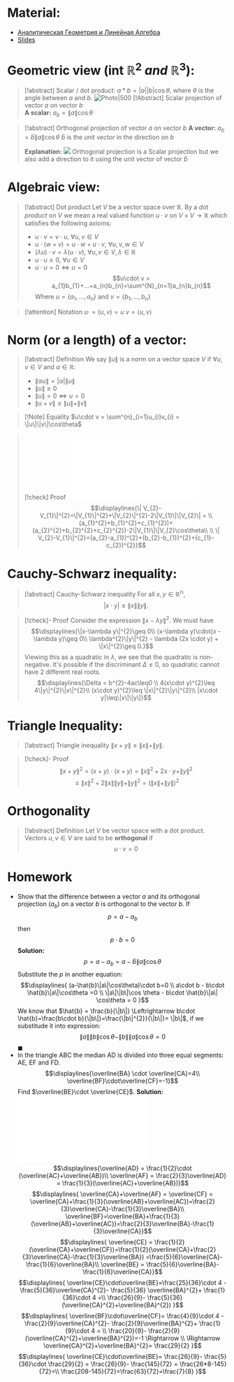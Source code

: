 # Material: 
- [Аналитическая Геометрия и Линейная Алгебра](Analiticheskaya_geometria_i_lineynaya_algebra_2020_Umnov.pdf)
- [Slides](2024_AGLA1_Lecture_1.pdf)
# Geometric view (int $\mathbb{R}^{2} \  and \ \mathbb{R}^{3}$):
>[!abstract] Scalar / dot product: 
>$a*b = |a||b|\cos\theta$, where $\theta$ is the angle between $a$ and $b$.
  ![Photo|500](Pasted%20image%2020240903223757.png)
>[!Abstract] Scalar projection of vector $a$ on vector $b$  
>**A scalar:** $a_{b}=\|a\|\cos \theta$ 

>[!abstract] Orthogonal projection of vector $a$ on vector $b$ 
> **A vector:** $a_{b}= \hat{b}\|a\|\cos\theta$ 
  $\hat{b}$ is the *unit vector* in the direction on $b$
  >
  >**Explanation:**
  ![](Introduction.%20Vector%20Spaces.%20Linear%20Independence.%20Basis..md#^cdc541)
  > Orthogonal projection is a Scalar projection but we also add a direction to it using the unit vector of vector $\hat{b}$ 
# Algebraic view:
>[!abstract] Dot product
>Let $V$ be a vector space over $\mathbb{R}$.
>By a *dot product* on $V$ we mean a real valued function $u \cdot v$ on $V \times V \rightarrow \mathbb{R}$ which satisfies the following axioms:
>- $u\cdot v = v \cdot u,\ \forall u, v \in V$
>- $u\cdot (w + v) = u\cdot w + u\cdot v,\ \forall u,v,w\in V$
>- $(\lambda u) \cdot v = \lambda(u\cdot v),\ \forall u,v\in V, \lambda\in\mathbb{R}$
>- $u\cdot u \geq 0,\ \forall u \in V$
>- $u\cdot u = 0 \Leftrightarrow u=0$
>$$u\cdot v = a_{1}b_{1}+...+a_{n}b_{n}=\sum^{N}_{n=1}a_{n}b_{n}$$
>Where $u =\{a_{1},...,a_{n}\}$ and $v=\{b_{1},...,b_{n}\}$

> [!attention] Notation
> $u\cdot = (u,v) = u\ v = \langle u,v \rangle$
# Norm (or a length) of a vector:
> [!abstract] Definition
> We say $\| u \|$ is a norm on a vector space $V$ if $\forall u, v \in V$ and $\alpha\in\mathbb{R}:$
> - $\| \alpha u \| = |\alpha| \|u\|$
> - $\|u\| \geq 0$
> - $\| u \| = 0 \Leftrightarrow u = 0$
> - $\| u+v \| \leq\|u\| + \| v\|$

>[!Note] Equality
>$u\cdot v = \sum^{n}_{i=1}u_{i}v_{i} = \|u\|\|v\|\cos\theta$

>[!check] Proof
>![Drawing 2024-09-14 11.42.14.excalidraw](Drawing%202024-09-14%2011.42.14.excalidraw.md)
>$$\displaylines{\| V_{2}-V_{1}\|^{2}=\|V_{1}\|^{2}+\|V_{2}\|^{2}-2\|V_{1}\|\|V_{2}\| = \\(a_{1}^{2}+b_{1}^{2}+c_{1}^{2})+(a_{2}^{2}+b_{2}^{2}+c_{2}^{2})-2\|V_{1}\|\|V_{2}\cos\theta\\ \\
>\| V_{2}-V_{1}\|^{2}=(a_{2}-a_{1})^{2}+(b_{2}-b_{1})^{2}+(c_{1}-c_{2})^{2}}$$
# Cauchy-Schwarz inequality:
> [!abstract] Cauchy-Schwarz inequality
> For all $x,y \in \mathbb{R^{n}},$$$|x\cdot y| \leq \|x\|\|y\|.$$

> [!check]- Proof
> Consider the expression $\| x- \lambda y \|^{2}.$ We must have $$\displaylines{\|x-\lambda y\|^{2}\geq 0\\
> (x-\lambda y)\cdot(x - \lambda y)\geq 0\\ 
> \lambda^{2}\|y\|^{2} - \lambda (2x \cdot y) + \|x\|^{2}\geq 0.}$$
> Viewing this as a quadratic in $\lambda$, we see that the quadratic is non-negative. It's possible if the discriminant $\Delta\leq0$, so quadratic cannot have 2 different real roots. $$\displaylines{\Delta = b^{2}-4ac\leq0 \\
> 4(x\cdot y)^{2}\leq 4\|y\|^{2}\|x\|^{2}\\
> (x\cdot y)^{2}\leq \|x\|^{2}\|y\|^{2}\\
> |x\cdot y|\leq\|x\|\|y\|}$$
# Triangle Inequality:
> [!abstract] Triangle inequality
> $\|x+y\|\leq\|x\|+\|y\|.$

>[!check]- Proof
>$$\|x+y\|^{2}= (x+y)\cdot(x+y)=\|x\|^{2}+2x\cdot y + \|y\|^{2}$$ $$\leq \|x\|^{2}+2\|x\|\|y\| + \|y\|^{2} = (\|x\|+\|y\|)^{2}$$ 

# Orthogonality
> [!abstract] Definition
> Let $V$ be vector space with a dot product.
> Vectors $u,v\in V$ are said to be **orthogonal** if $$u\cdot v =0$$
# Homework
- Show that the difference between a vector $a$ and its orthogonal projection ($a_{b}$) on a vector $b$ is orthogonal to the vector $b$.
  If $$p=a-a_{b}$$then $$p\cdot b=0$$
  **Solution:**
  $$p = a - a_{b} = a - \hat{b}\|a\|\cos\theta$$
  Substitute the $p$ in another equation: $$\displaylines{
  (a-\hat{b}\|a\|\cos\theta)\cdot b=0 \\
  a\cdot b - b\cdot \hat{b}\|a\|\cos\theta =0 \\
  \|a\|\|b\|\cos \theta - b\cdot \hat{b}\|a\| \cos\theta = 0
  }$$We know that $\hat{b} = \frac{b}{\|b\|} \Leftrightarrow b\cdot \hat{b}=\frac{b\cdot b}{\|b\|}=\frac{\|b\|^{2}}{\|b\|}= \|b\|$, if we substitude it into expression: $$\|a\|\|b\|\cos \theta-\|b\|\|a\|\cos\theta=0$$$\blacksquare$  
- In the triangle ABC the median AD is divided into three equal segments: AE, EF and FD. $$\displaylines{\overline{BA} \cdot \overline{CA}=4\\
   \overline{BF}\cdot\overline{CF}=-1}$$
   Find $\overline{BE}\cdot \overline{CE}$. 
   **Solution:**
	   ![Drawing 2024-09-09 23.41.39.excalidraw](Drawing%202024-09-09%2023.41.39.excalidraw.md)
$$\displaylines{\overline{AD} = \frac{1}{2}\cdot (\overline{AC}+\overline{AB})\\
\overline{AF} = \frac{2}{3}\overline{AD} = \frac{1}{3}(\overline{AC}+\overline{AB})}$$
$$\displaylines{
\overline{CA}+\overline{AF} = \overline{CF} = \overline{CA}+\frac{1}{3}(\overline{AB}+\overline{AC})=\frac{2}{3}\overline{CA}-\frac{1}{3}\overline{BA}\\
\overline{BF}=\overline{BA}+\frac{1}{3}(\overline{AB}+\overline{AC})=\frac{2}{3}\overline{BA}-\frac{1}{3}\overline{CA}}$$
$$\displaylines{
\overline{CE} = \frac{1}{2}(\overline{CA}+\overline{CF})=\frac{1}{2}(\overline{CA}+\frac{2}{3}\overline{CA}-\frac{1}{3}\overline{BA})
=\frac{5}{6}\overline{CA}-\frac{1}{6}\overline{BA}\\
\overline{BE} = \frac{5}{6}\overline{BA}-\frac{1}{6}\overline{CA}}$$
$$\displaylines{
\overline{CE}\cdot\overline{BE}=\frac{25}{36}\cdot 4 -\frac{5}{36}\overline{CA}^{2}- \frac{5}{36} \overline{BA}^{2}+ \frac{1}{36}\cdot 4 =\\ \frac{26}{9}- \frac{5}{36}(\overline{CA}^{2}+\overline{BA}^{2})
}$$
$$\displaylines{
\overline{BF}\cdot\overline{CF}= \frac{4}{9}\cdot 4 - \frac{2}{9}\overline{CA}^{2}- \frac{2}{9}\overline{BA}^{2}+ \frac{1}{9}\cdot 4 = \\
\frac{20}{9}- \frac{2}{9}(\overline{CA}^{2}+\overline{BA}^{2})=-1 \Rightarrow \\
\Rightarrow \overline{CA}^{2}+\overline{BA}^{2}= \frac{29}{2}
}$$
$$\displaylines{
\overline{CE}\cdot\overline{BE}= \frac{26}{9}- \frac{5}{36}\cdot \frac{29}{2} = \frac{26}{9}- \frac{145}{72} = \frac{26*8-145}{72}=\\
\frac{208-145}{72}=\frac{63}{72}=\frac{7}{8}
}$$ 